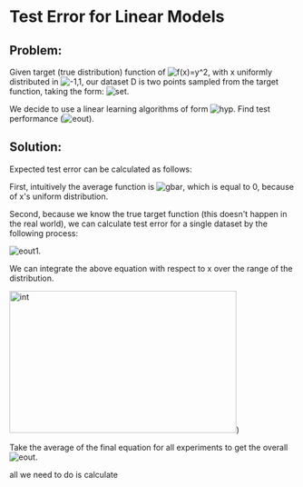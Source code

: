 # Test Error for Linear Models
## Problem:
Given target (true distribution) function of ![f(x)=y^2](http://mathurl.com/yarfcahw.png), with x uniformly distributed in ![-1,1](http://mathurl.com/ydbxaw6j.png), our dataset D is two points sampled from the target function, taking the form: ![set](http://mathurl.com/yaxpgzly.png).

We decide to use a linear learning algorithms of form ![hyp](http://mathurl.com/yap2towy.png). Find test performance (![eout](http://mathurl.com/yacz3c8s.png)).

## Solution:
Expected test error can be calculated as follows:



First, intuitively the average function is ![gbar](http://mathurl.com/ycr5kgay.png), which is equal to 0, because of x's uniform distribution.

Second, because we know the true target function (this doesn't happen in the real world), we can calculate test error for a single dataset by the following process:

![eout1](http://mathurl.com/ya2m5zoa.png).

We can integrate the above equation with respect to x over the range of the distribution.

<img src="https://static.wixstatic.com/media/84a55f_2e789d9bce414827a46a05d2ae8c9957~mv2.png/v1/fill/w_718,h_504,al_c,q_85,usm_0.66_1.00_0.01/84a55f_2e789d9bce414827a46a05d2ae8c9957~mv2.webp" alt="int" width="400" height="250"/>)

Take the average of the final equation for all experiments to get the overall ![eout](http://mathurl.com/yacz3c8s.png).


all we need to do is calculate 

